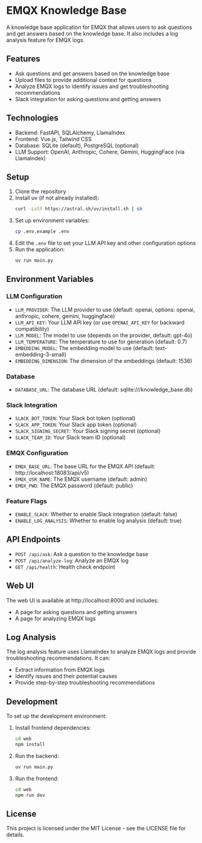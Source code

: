 # EMQX Knowledge Base

A knowledge base application for EMQX that allows users to ask questions and get answers based on the knowledge base. It also includes a log analysis feature for EMQX logs.

## Features

- Ask questions and get answers based on the knowledge base
- Upload files to provide additional context for questions
- Analyze EMQX logs to identify issues and get troubleshooting recommendations
- Slack integration for asking questions and getting answers

## Technologies

- Backend: FastAPI, SQLAlchemy, LlamaIndex
- Frontend: Vue.js, Tailwind CSS
- Database: SQLite (default), PostgreSQL (optional)
- LLM Support: OpenAI, Anthropic, Cohere, Gemini, HuggingFace (via LlamaIndex)

## Setup

1. Clone the repository
2. Install uv (if not already installed):
   ```bash
   curl -LsSf https://astral.sh/uv/install.sh | sh
   ```
3. Set up environment variables:
   ```bash
   cp .env.example .env
   ```
4. Edit the `.env` file to set your LLM API key and other configuration options
5. Run the application:
   ```bash
   uv run main.py
   ```

## Environment Variables

### LLM Configuration
- `LLM_PROVIDER`: The LLM provider to use (default: openai, options: openai, anthropic, cohere, gemini, huggingface)
- `LLM_API_KEY`: Your LLM API key (or use `OPENAI_API_KEY` for backward compatibility)
- `LLM_MODEL`: The model to use (depends on the provider, default: gpt-4o)
- `LLM_TEMPERATURE`: The temperature to use for generation (default: 0.7)
- `EMBEDDING_MODEL`: The embedding model to use (default: text-embedding-3-small)
- `EMBEDDING_DIMENSION`: The dimension of the embeddings (default: 1536)

### Database
- `DATABASE_URL`: The database URL (default: sqlite:///knowledge_base.db)

### Slack Integration
- `SLACK_BOT_TOKEN`: Your Slack bot token (optional)
- `SLACK_APP_TOKEN`: Your Slack app token (optional)
- `SLACK_SIGNING_SECRET`: Your Slack signing secret (optional)
- `SLACK_TEAM_ID`: Your Slack team ID (optional)

### EMQX Configuration
- `EMQX_BASE_URL`: The base URL for the EMQX API (default: http://localhost:18083/api/v5)
- `EMQX_USR_NAME`: The EMQX username (default: admin)
- `EMQX_PWD`: The EMQX password (default: public)

### Feature Flags
- `ENABLE_SLACK`: Whether to enable Slack integration (default: false)
- `ENABLE_LOG_ANALYSIS`: Whether to enable log analysis (default: true)

## API Endpoints

- `POST /api/ask`: Ask a question to the knowledge base
- `POST /api/analyze-log`: Analyze an EMQX log
- `GET /api/health`: Health check endpoint

## Web UI

The web UI is available at http://localhost:8000 and includes:

- A page for asking questions and getting answers
- A page for analyzing EMQX logs

## Log Analysis

The log analysis feature uses LlamaIndex to analyze EMQX logs and provide troubleshooting recommendations. It can:

- Extract information from EMQX logs
- Identify issues and their potential causes
- Provide step-by-step troubleshooting recommendations

## Development

To set up the development environment:

1. Install frontend dependencies:
   ```bash
   cd web
   npm install
   ```
2. Run the backend:
   ```bash
   uv run main.py
   ```
3. Run the frontend:
   ```bash
   cd web
   npm run dev
   ```

## License

This project is licensed under the MIT License - see the LICENSE file for details.
